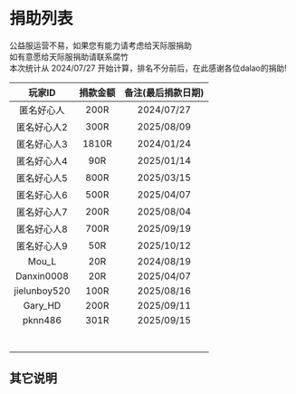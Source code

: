 # 捐助列表

公益服运营不易，如果您有能力请考虑给天际服捐助  
如有意愿给天际服捐助请联系腐竹  
本次统计从 2024/07/27 开始计算，排名不分前后，在此感谢各位dalao的捐助!

|  玩家ID   |               捐款金额               |                            备注(最后捐款日期)                            |
| :---------: | :----------------------------------: | :--------------------------------------------------------: |
|匿名好心人|200R|2024/07/27
|匿名好心人2|300R|2025/08/09
|匿名好心人3|1810R|2024/01/24
|匿名好心人4|90R|2025/01/14
|匿名好心人5|800R|2025/03/15
|匿名好心人6|500R|2025/04/07
|匿名好心人7|200R|2025/08/04
|匿名好心人8|700R|2025/09/19
|匿名好心人9|50R|2025/10/12
|Mou_L|20R|2024/08/19
|Danxin0008|20R|2025/04/07
|jielunboy520|100R|2025/08/16
|Gary_HD|200R|2025/09/11
|pknn486|301R|2025/09/15
|||
|||
|||
|||
|||
|||
|||


## 其它说明
